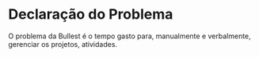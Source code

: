 # Declaração do Problema

O problema da Bullest é o tempo gasto para, manualmente e verbalmente, gerenciar os projetos, atividades.
